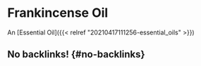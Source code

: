 # Frankincense Oil


An [Essential Oil]({{< relref "20210417111256-essential_oils" >}})


## No backlinks! {#no-backlinks}

